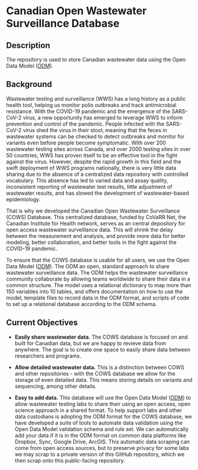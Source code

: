 # Canadian Open Wastewater Surveillance Database

## Description

The repository is used to store Canadian wastewater data using the Open Data Model ([ODM](https://github.com/Big-Life-Lab/ODM)).

## Background

Wastewater testing and surveillance (WWS) has a long history as a public health tool, helping us monitor polio outbreaks and track antimicrobial resistance. With the COVID-19 pandemic and the emergence of the SARS-CoV-2 virus, a new opportunity has emerged to leverage WWS to inform prevention and control of the pandemic. People infected with the SARS-CoV-2 virus shed the virus in their stool, meaning that the feces in wastewater systems can be checked to detect outbreaks and monitor for variants even before people become symptomatic. With over 200 wastewater testing sites across Canada, and over 2000 testing sites in over 50 countries, WWS has proven itself to be an effective tool in the fight against the virus. However, despite the rapid growth in this field and the swift deployment of WWS programs nationally, there is very little data sharing due to the absence of a centralized data repository with controlled vocabulary. This absence has led to varied data and assay quality, inconsistent reporting of wastewater test results, little adjustment of wastewater results, and has slowed the development of wastewater-based epidemiology.

That is why we developed the Canadian Open Wastewater Surveillance (COWS) Database. This centralized database, funded by CoVaRR Net, the Canadian Institute for Health network, serves as an central depository for open access wastewater surveillance data. This will shrink the delay between the measurement and analysis, and provide more data for better modeling, better collaboration, and better tools in the fight against the COVID-19 pandemic.

To ensure that the COWS database is usable for all users, we use the Open Data Model ([ODM](https://github.com/Big-Life-Lab/ODM)). The ODM an open, standard approach to share wastewater surveillance data. The ODM helps the wastewater surveillance community collaborate by allowing teams worldwide to share their data in a common structure. The model uses a relational dictionary to map more than 150 variables into 10 tables, and offers documentation on how to use the model, template files to record data in the ODM format, and scripts of code to set up a relational database according to the ODM schema.

## Current Objectives

- **Easily share wastewater data.** The COWS database is focused on and built for Canadian data, but we are happy to revieve data from anywhere. The goal is to create one space to easily share data between researchers and programs.

- **Allow detailed wastewater data.** This is a distinction between COWS and other repositories - with the COWS database we allow for the storage of even detailed data. This means storing details on variants and sequencing, among other details.

- **Easy to add data.** This database will use the Open Data Model ([ODM](https://github.com/Big-Life-Lab/ODM)) to allow wastewater testing labs to share their using an open access, open science approach in a shared format. To help support labs and other data custodians is adopting the ODM format for the COWS database, we have developed a suite of tools to automate data validation using the Open Data Model validation schema and rule set. We can automatically add your data if it is in the ODM format on common data platforms like Dropbox, Sync, Google Drive, ArcGIS. This automatic data scraping can come from open access sources, but to preserve privacy for some labs we may scrap to a private version of this GitHub repository, which we then scrap onto this public-facing repository.

